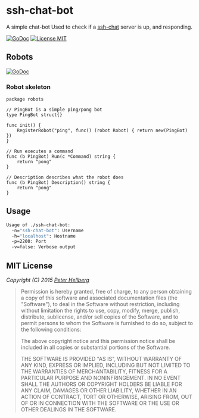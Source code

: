 # ssh-chat-bot

A simple chat-bot Used to check if a [ssh-chat](https://github.com/shazow/ssh-chat)
server is up, and responding.

[![GoDoc](https://img.shields.io/badge/godoc-reference-blue.svg?style=flat)](https://godoc.org/github.com/peterhellberg/ssh-chat-bot)
[![License MIT](https://img.shields.io/badge/license-MIT-lightgrey.svg?style=flat)](https://github.com/peterhellberg/ssh-chat-bot#mit-license)

## Robots

[![GoDoc](https://img.shields.io/badge/godoc-reference-blue.svg?style=flat)](https://godoc.org/github.com/peterhellberg/ssh-chat-bot/robots)

### Robot skeleton

```
package robots

// PingBot is a simple ping/pong bot
type PingBot struct{}

func init() {
	RegisterRobot("ping", func() (robot Robot) { return new(PingBot) })
}

// Run executes a command
func (b PingBot) Run(c *Command) string {
	return "pong"
}

// Description describes what the robot does
func (b PingBot) Description() string {
	return "pong"
}

```

## Usage

```bash
Usage of ./ssh-chat-bot:
  -n="ssh-chat-bot": Username
  -h="localhost": Hostname
  -p=2200: Port
  -v=false: Verbose output
```

## MIT License

*Copyright (C) 2015 [Peter Hellberg](http://c7.se/)*

> Permission is hereby granted, free of charge, to any person obtaining
> a copy of this software and associated documentation files (the "Software"),
> to deal in the Software without restriction, including without limitation
> the rights to use, copy, modify, merge, publish, distribute, sublicense,
> and/or sell copies of the Software, and to permit persons to whom the
> Software is furnished to do so, subject to the following conditions:
>
> The above copyright notice and this permission notice shall be included
> in all copies or substantial portions of the Software.
>
> THE SOFTWARE IS PROVIDED "AS IS", WITHOUT WARRANTY OF ANY KIND,
> EXPRESS OR IMPLIED, INCLUDING BUT NOT LIMITED TO THE WARRANTIES
> OF MERCHANTABILITY, FITNESS FOR A PARTICULAR PURPOSE AND NONINFRINGEMENT.
> IN NO EVENT SHALL THE AUTHORS OR COPYRIGHT HOLDERS BE LIABLE FOR ANY CLAIM,
> DAMAGES OR OTHER LIABILITY, WHETHER IN AN ACTION OF CONTRACT,
> TORT OR OTHERWISE, ARISING FROM, OUT OF OR IN CONNECTION WITH THE SOFTWARE
> OR THE USE OR OTHER DEALINGS IN THE SOFTWARE.
